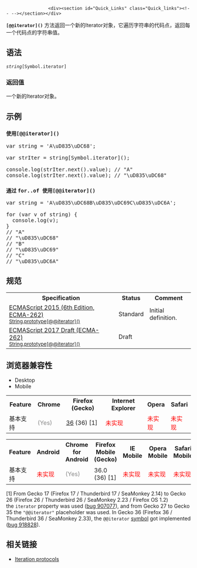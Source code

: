 
                
                  
                    <div><section id="Quick_Links" class="Quick_links"><!-- --></section></div>

<p><strong><code>[@@iterator]()</code></strong>&#xA0;&#x65B9;&#x6CD5;&#x8FD4;&#x56DE;&#x4E00;&#x4E2A;&#x65B0;&#x7684;Iterator&#x5BF9;&#x8C61;&#xFF0C;&#x5B83;&#x904D;&#x5386;&#x5B57;&#x7B26;&#x4E32;&#x7684;&#x4EE3;&#x7801;&#x70B9;&#xFF0C;&#x8FD4;&#x56DE;&#x6BCF;&#x4E00;&#x4E2A;&#x4EE3;&#x7801;&#x70B9;&#x7684;&#x5B57;&#x7B26;&#x4E32;&#x503C;&#x3002;</p>

<h2 id="&#x8BED;&#x6CD5;">&#x8BED;&#x6CD5;</h2>

<pre class="syntaxbox"><code><var>string</var>[Symbol.iterator]</code></pre>

<h3 id="&#x8FD4;&#x56DE;&#x503C;">&#x8FD4;&#x56DE;&#x503C;</h3>

<p>&#x4E00;&#x4E2A;&#x65B0;&#x7684;Iterator&#x5BF9;&#x8C61;&#x3002;</p>

<h2 id="&#x793A;&#x4F8B;">&#x793A;&#x4F8B;</h2>

<h3 id="&#x4F7F;&#x7528;iterator()"><code>&#x4F7F;&#x7528;[@@iterator]()</code></h3>

<pre class="brush:js">var string = &apos;A\uD835\uDC68&apos;;

var strIter = string[Symbol.iterator]();

console.log(strIter.next().value); // &quot;A&quot;
console.log(strIter.next().value); // &quot;\uD835\uDC68&quot;
</pre>

<h3 id="&#x901A;&#x8FC7;_for..of_&#x4F7F;&#x7528;iterator()"><code>&#x901A;&#x8FC7;</code>&#xA0;<code>for..of &#x4F7F;&#x7528;[@@iterator]()</code></h3>

<pre class="brush:js">var string = &apos;A\uD835\uDC68B\uD835\uDC69C\uD835\uDC6A&apos;;

for (var v of string) {
  console.log(v);
}
// &quot;A&quot;
// &quot;\uD835\uDC68&quot;
// &quot;B&quot;
// &quot;\uD835\uDC69&quot;
// &quot;C&quot;
// &quot;\uD835\uDC6A&quot;
</pre>

<h2 id="&#x89C4;&#x8303;">&#x89C4;&#x8303;</h2>

<table class="standard-table">
 <tbody>
  <tr>
   <th scope="col">Specification</th>
   <th scope="col">Status</th>
   <th scope="col">Comment</th>
  </tr>
  <tr>
   <td><a hreflang="en" class="external" lang="en" href="http://www.ecma-international.org/ecma-262/6.0/#sec-string.prototype-@@iterator">ECMAScript 2015 (6th Edition, ECMA-262)<br><small lang="zh-CN">String.prototype[@@iterator]()</small></a></td>
   <td><span class="spec-Standard">Standard</span></td>
   <td>Initial definition.</td>
  </tr>
  <tr>
   <td><a hreflang="en" class="external" lang="en" href="https://tc39.github.io/ecma262/#sec-string.prototype-@@iterator">ECMAScript 2017 Draft (ECMA-262)<br><small lang="zh-CN">String.prototype[@@iterator]()</small></a></td>
   <td><span class="spec-Draft">Draft</span></td>
   <td>&#xA0;</td>
  </tr>
 </tbody>
</table>

<h2 id="&#x6D4F;&#x89C8;&#x5668;&#x517C;&#x5BB9;&#x6027;">&#x6D4F;&#x89C8;&#x5668;&#x517C;&#x5BB9;&#x6027;</h2>

<div><div class="htab"> 
    <a name="AutoCompatibilityTable" id="AutoCompatibilityTable"></a> 
    <ul> 
        <li class="selected"><a>Desktop</a></li> 
        <li><a>Mobile</a></li> 
    </ul> 
</div></div>

<div id="compat-desktop">
<table class="compat-table">
 <tbody>
  <tr>
   <th>Feature</th>
   <th>Chrome</th>
   <th>Firefox (Gecko)</th>
   <th>Internet Explorer</th>
   <th>Opera</th>
   <th>Safari</th>
  </tr>
  <tr>
   <td>&#x57FA;&#x672C;&#x652F;&#x6301;</td>
   <td><span title="Please update this with the earliest version of support." style="color: #888;">(Yes)</span></td>
   <td><a title="Released on 2015-02-24." href="/en-US/Firefox/Releases/36">36</a> (36) [1]</td>
   <td><span style="color: #f00;">&#x672A;&#x5B9E;&#x73B0;</span></td>
   <td><span style="color: #f00;">&#x672A;&#x5B9E;&#x73B0;</span></td>
   <td><span style="color: #f00;">&#x672A;&#x5B9E;&#x73B0;</span></td>
  </tr>
 </tbody>
</table>
</div>

<div id="compat-mobile">
<table class="compat-table">
 <tbody>
  <tr>
   <th>Feature</th>
   <th>Android</th>
   <th>Chrome for Android</th>
   <th>Firefox Mobile (Gecko)</th>
   <th>IE Mobile</th>
   <th>Opera Mobile</th>
   <th>Safari Mobile</th>
  </tr>
  <tr>
   <td>&#x57FA;&#x672C;&#x652F;&#x6301;</td>
   <td><span style="color: #f00;">&#x672A;&#x5B9E;&#x73B0;</span></td>
   <td><span title="Please update this with the earliest version of support." style="color: #888;">(Yes)</span></td>
   <td>36.0 (36) [1]</td>
   <td><span style="color: #f00;">&#x672A;&#x5B9E;&#x73B0;</span></td>
   <td><span style="color: #f00;">&#x672A;&#x5B9E;&#x73B0;</span></td>
   <td><span style="color: #f00;">&#x672A;&#x5B9E;&#x73B0;</span></td>
  </tr>
 </tbody>
</table>
</div>

<p>[1] From Gecko 17 (Firefox 17 / Thunderbird 17 / SeaMonkey 2.14) to Gecko 26 (Firefox 26 / Thunderbird 26 / SeaMonkey 2.23 / Firefox OS 1.2) the&#xA0;<code>iterator</code>&#xA0;property was used (<a class="external" href="https://bugzilla.mozilla.org/show_bug.cgi?id=907077">bug 907077</a>), and from Gecko 27 to Gecko 35 the&#xA0;<code>&quot;@@iterator&quot;</code>&#xA0;placeholder was used. In Gecko 36 (Firefox 36 / Thunderbird 36 / SeaMonkey 2.33), the&#xA0;<code>@@iterator</code>&#xA0;<a href="https://developer.mozilla.org/en-US/docs/Web/JavaScript/Reference/Global_Objects/Symbol">symbol</a>&#xA0;got implemented (<a class="external" href="https://bugzilla.mozilla.org/show_bug.cgi?id=918828">bug 918828</a>).</p>

<h2 id="&#x76F8;&#x5173;&#x94FE;&#x63A5;">&#x76F8;&#x5173;&#x94FE;&#x63A5;</h2>

<ul>
 <li><a href="/en-US/docs/Web/JavaScript/Reference/Iteration_protocols">Iteration protocols</a></li>
</ul>
                  
                
              